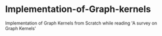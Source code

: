# Implementation-of-Graph-kernels
Implementation of Graph Kernels from Scratch while reading 'A survey on Graph Kernels'
